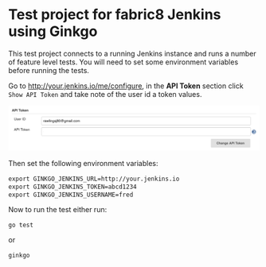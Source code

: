 # Test project for fabric8 Jenkins using Ginkgo

This test project connects to a running Jenkins instance and runs a number of feature level tests.  You will need to set some environment variables before running the tests.

Go to http://your.jenkins.io/me/configure, in the __API Token__ section click `Show API Token` and take note of the user id a token values.

![api token](images/api-token.png)

Then set the following environment variables:
```
export GINKGO_JENKINS_URL=http://your.jenkins.io
export GINKGO_JENKINS_TOKEN=abcd1234
export GINKGO_JENKINS_USERNAME=fred
```

Now to run the test either run:
```
go test
```
or
```
ginkgo
```

